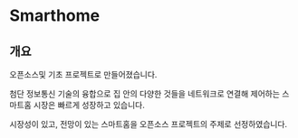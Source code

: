 # Smarthome
## 개요
오픈소스및 기초 프로젝트로 만들어졌습니다.

첨단 정보통신 기술의 융합으로 집 안의 다양한 것들을 네트워크로 연결해 제어하는 스마트홈 시장은 빠르게 성장하고 있습니다. 

시장성이 있고, 전망이 있는 스마트홈을 오픈소스 프로젝트의 주제로 선정하였습니다.
